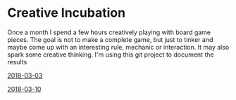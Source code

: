 
# Creative Incubation

Once a month I spend a few hours creatively playing with board game pieces. The goal is not to make a complete game, but just to tinker and maybe come up with an interesting rule, mechanic or interaction. It may also spark some creative thinking. I'm using this git project to document the results

[2018-03-03](entries/2018-03-03/entry.md)

[2018-03-10](entries/2018-03-10/entry.md)
